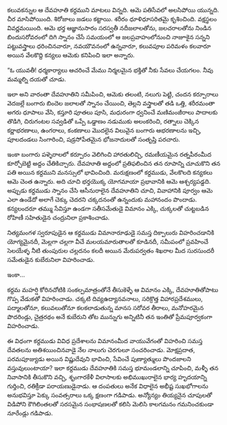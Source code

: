﻿కలువకన్నుల ఆ దేవహూతి కర్దముని మాటలు విన్నది. ఆమె పతిసేవలో అలసిపోయి యున్నది. చీర మాసిపోయింది. శిరోజాలు జడలు కట్టాయి. శరీరం ధూళిధూసరితమై కృశించింది. వక్షస్థలం వివర్ణమయింది. ఆమె భర్త ఆజ్ఞానుసారం సరస్వతీ నదీజలాలతోను, జలచరాలతోను నిండిన బిందుసరోవరంలో దిగి స్నానం చేసే సమయంలో ఆ జలప్రవాహంలోనుంచి నాజూకైన సన్నని పట్టువస్త్రాలు ధరించినవారూ, నవయౌవనంలో ఉన్నవారూ, కలువపూల పరిమళం కలవారూ అయిన వేలకొద్ది కన్యలు ఆమెకు కనిపించి ఇలా అన్నారు. 

“ఓ యువతీ! ధర్మకార్యాలు ఆచరించే మేము నిర్మలమైన భక్తితో నీకు సేవలు చేయగలం. నీవు మమ్మల్ని దయతో చూడు. 

ఇలా అని వారంతా దేవహూతిని సమీపించి, ఆమెకు తలంటి, నలుగు పెట్టి, చందన కర్పూరాలు వెదజల్లే బంగారు బిందెల జలాలతో స్నానం చేయించి, తెల్లని వస్త్రాలతో తడి ఒత్తి, శరీరమంతా అగరు ధూపాలు వేసి, కస్తూరి పూతలు పూసి, మధురంగా ధ్వనించే మణిమంజీరాలు పాదాలకు తొడిగి, చిరుగంటల సవ్వడితో ఒప్పే ఒడ్డాణం నడుముకు అలంకరించి, రత్నాలు చెక్కిన కర్ణాభరణాలు, ఉంగరాలు, కంకణాలు మొదలైన విలువైన బంగారు ఆభరణాలను ఇచ్చి, పూలదండలు సింగారించి, షడ్రసోపేతమైన భోజనాదులతో సంతృప్తి పరచారు. 

ఇంకా బంగారు పళ్ళెరాలలో కర్పూరం వెలిగించి హారతులిచ్చి, రమణీయమైన రత్నపీఠంమీద కూర్చోబెట్టి అద్దం చేతికిచ్చారు. దేవహూతి అద్దంలో ప్రతిఫలించిన తన రూపాన్ని చూచుకొని తన పతి అయిన కర్దముని మనస్సులో భావించింది. మరుక్షణంలో కర్దముడు, వేలకొలది కన్యకలు ఆమె చెంత ఉన్నారు. అది చూచి భర్తయొక్క యోగమాయా ప్రభావానికి ఆమె ఆశ్చర్యపడ్డది. అప్పుడు కర్దముడు స్నానం చేసి ఆసీనురాలైన దేవహూతిని చూచి, వివాహానికి పూర్వం ఆమె ఎలా ఉండేదో అలాగే చెక్కు చెదరని చక్కదనంతో ఉన్నందుకు మహానందం పొందాడు. కన్యలందరూ తమ్ము సేవిస్తూ ఉండగా సతీసమేతుడై విమానం ఎక్కి, చుక్కలతో చుట్టబడిన రోహిణీ సహితుడైన చంద్రునిలా ప్రకాశించాడు. 

నిత్యమంగళ స్వరూపుడైన ఆ కర్దముడు విమానారూఢుడై సమస్త దిక్పాలురు విహరించడానికి యోగ్యమైనదీ, మెల్లగా చల్లగా వీచే మలయమారుతాలతో కూడినదీ, సమీపంలో ప్రవహించే సెలయేళ్ళ నీటి తుంపురుల చల్లదనం కలదీ అయిన మేరుపర్వతం శిఖరాల మీద సురసుందరీ సమేతుడైన కుబేరునిలా విహరించాడు. 

ఇంకా… 

కర్దమ మహర్షి కోరినచోటికి సంకల్పమాత్రంతోనే తీసుకెళ్ళే ఆ విమానం ఎక్కి, దేవహూతితోపాటు గొప్ప వేడుకతో విహరించాడు. చక్కటి దివ్యఉద్యానవనాలు, సరిక్రొత్త విహారప్రదేశములు, పద్మాలతోనూ, కలువలుతోనూ కలకలాడుతున్న మానస సరోవర తీరాలు, మనోహరమైన పొదరిండ్లు, చైత్రరథం అనే కుబేరుని తోట మున్నుగు అన్నిటినీ తన ఇంతితో ప్రేమపూర్వకంగా విహరించాడు. 

ఈ విధంగా కర్దముడు వివిధ ప్రదేశాలను విమానంమీద వాయువేగంతో విహరించి సమస్త దేవతలను అతిశయించినవాడై నేల నాలుగు చెరగులూ సంచరించాడు. మోక్షప్రదాత, పరమపూజ్యుడు అయిన విష్ణుదేవుని భావించి, సేవించే పుణ్యాత్ములు పొందజాలని వస్తువులుంటాయా? ఇలా కర్దముడు దేవహూతికి సమస్త భూమండలాన్ని చూపించి, మళ్ళీ తన నివాసానికి తీసుకొని వచ్చి, శృంగారకేళీ విలాసాలకు అభిముఖురాలైన భార్య హృదయాన్ని గుర్తించి, రతిక్రీడా పరాయణుడైనాడు. ఆ దంపతులు అనేక విధాలైన అభీష్ట సుఖభోగాలను అనుభవిస్తూ పెక్కు సంవత్సరాలు ఒక్క క్షణంగా గడిపాడు. అన్యోన్యం తియ్యనైన చూపులతో విడిపోని కౌగిలింతలతో సరసమైన సంభాషణలతో కలిసి మెలిసి కాలగమనం గమనించకుండా నూరేండ్లు గడిపాడు. 

